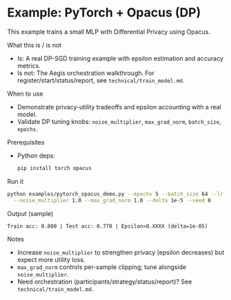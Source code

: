 # Example: PyTorch + Opacus (DP)

This example trains a small MLP with Differential Privacy using Opacus.

What this is / is not
- Is: A real DP-SGD training example with epsilon estimation and accuracy metrics.
- Is not: The Aegis orchestration walkthrough. For register/start/status/report, see `technical/train_model.md`.

When to use
- Demonstrate privacy-utility tradeoffs and epsilon accounting with a real model.
- Validate DP tuning knobs: `noise_multiplier`, `max_grad_norm`, `batch_size`, `epochs`.

Prerequisites
- Python deps:
  ```zsh
  pip install torch opacus
  ```

Run it
```zsh
python examples/pytorch_opacus_demo.py --epochs 5 --batch_size 64 --lr 0.1 \
  --noise_multiplier 1.0 --max_grad_norm 1.0 --delta 1e-5 --seed 0
```

Output (sample)
```
Train acc: 0.800 | Test acc: 0.770 | Epsilon≈0.XXXX (delta=1e-05)
```

Notes
- Increase `noise_multiplier` to strengthen privacy (epsilon decreases) but expect more utility loss.
- `max_grad_norm` controls per-sample clipping; tune alongside `noise_multiplier`.
 - Need orchestration (participants/strategy/status/report)? See `technical/train_model.md`.

